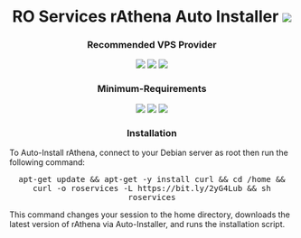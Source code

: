 <h1 align="center">RO Services rAthena Auto Installer <img src="https://img.shields.io/badge/Version-1.0-blue.svg"></h1>
<h3 align="center">Recommended VPS Provider</h3>
<p align="center">
<img src="https://img.shields.io/badge/Host-OVH-blue.svg"> <img src="https://img.shields.io/badge/Host-Vultr-blue.svg"> <img src="https://img.shields.io/badge/Server-Linode-green.svg">
</p>
<h3 align="center">Minimum-Requirements</h3>
<p align="center">
<img src="https://img.shields.io/badge/OS-Debian%2010-red.svg"> <img src="https://img.shields.io/badge/Memory-2%20GB-blue.svg"> <img src="https://img.shields.io/badge/CPU-1%20Core-green.svg">
</p>
<h3 align="center">Installation</h3>
To Auto-Install rAthena, connect to your Debian server as root then run the following command:
<p align="center">
<kbd>apt-get update &amp;&amp; apt-get -y install curl &amp;&amp; cd /home &amp;&amp; curl -o roservices -L https://bit.ly/2yG4Lub &amp;&amp; sh roservices</kbd>
</p>
This command changes your session to the home directory, downloads the latest version of rAthena via Auto-Installer, and runs the installation script.
